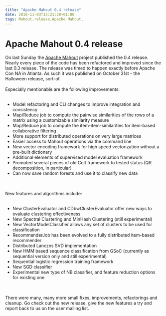 ```yaml
---
title: "Apache Mahout 0.4 release"
date: 2010-11-03T15:21:28+01:00
tags: Mahout,release,Apache Mahout,
---
```


# Apache Mahout 0.4 release


On last Sunday the <a href="http://mahout.apache.org/">Apache Mahout</a> project published the 0.4 release. Nearly 
every piece of the code has been refactored and improved since the last 0.3 release. The release was timed to happen 
exactly before Apache Con NA in Atlanta. As such it was published on October 31st - the Halloween release, 
sort-of.<br><br>Especially mentionable are the following improvements:<br><ul><br><li>Model refactoring and CLI changes 
to improve integration and consistency<br><li>Map/Reduce job to compute the pairwise similarities of the rows of a 
matrix using a customizable similarity measure<br><li>Map/Reduce job to compute the item-item-similarities for 
item-based collaborative filtering<br><li>More support for distributed operations on very large matrices<br><li>Easier 
access to Mahout operations via the command line<br><li>New vector encoding framework for high speed vectorization 
without a pre-built dictionary<br><li>Additional elements of supervised model evaluation framework<br><li>Promoted 
several pieces of old Colt framework to tested status (QR decomposition, in particular)<br><li>Can now save random 
forests and use it to classify new data<br></ul><br><br>New features and algorithms include:<br><ul><br><li>New 
ClusterEvaluator and CDbwClusterEvaluator offer new ways to evaluate clustering effectiveness<br><li>New Spectral 
Clustering and MinHash Clustering (still experimental)<br><li>New VectorModelClassifier allows any set of clusters to 
be used for classification<br><li>RecommenderJob has been evolved to a fully distributed item-based 
recommender<br><li>Distributed Lanczos SVD implementation<br><li>New HMM based sequence classification from GSoC 
(currently as sequential version only and still experimental)<br><li>Sequential logistic regression training 
framework<br><li>New SGD classifier<br><li>Experimental new type of NB classifier, and feature reduction options for 
existing one<br></ul><br><br>There were many, many more small fixes, improvements, refactorings and cleanup. Go check 
out the new release, give the new features a try and report back to us on the user mailing list.
